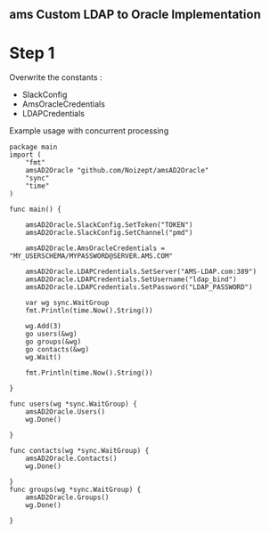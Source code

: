 ## ams Custom LDAP to Oracle Implementation

# Step 1

Overwrite the constants :

- SlackConfig
- AmsOracleCredentials
- LDAPCredentials

Example usage with concurrent processing

```
package main
import (
	"fmt"
	amsAD2Oracle "github.com/Noizept/amsAD2Oracle"
	"sync"
	"time"
)

func main() {

	amsAD2Oracle.SlackConfig.SetToken("TOKEN")
	amsAD2Oracle.SlackConfig.SetChannel("pmd")

	amsAD2Oracle.AmsOracleCredentials = "MY_USERSCHEMA/MYPASSWORD@SERVER.AMS.COM"

	amsAD2Oracle.LDAPCredentials.SetServer("AMS-LDAP.com:389")
	amsAD2Oracle.LDAPCredentials.SetUsername("ldap_bind")
	amsAD2Oracle.LDAPCredentials.SetPassword("LDAP_PASSWORD")

	var wg sync.WaitGroup
	fmt.Println(time.Now().String())

	wg.Add(3)
	go users(&wg)
	go groups(&wg)
	go contacts(&wg)
	wg.Wait()

	fmt.Println(time.Now().String())

}

func users(wg *sync.WaitGroup) {
	amsAD2Oracle.Users()
	wg.Done()

}

func contacts(wg *sync.WaitGroup) {
	amsAD2Oracle.Contacts()
	wg.Done()

}
func groups(wg *sync.WaitGroup) {
	amsAD2Oracle.Groups()
	wg.Done()

}
```
